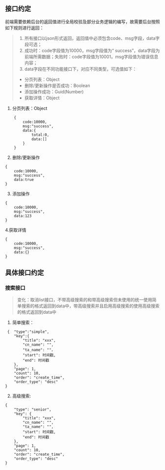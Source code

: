 ## 接口约定
前端需要依赖后台的返回值进行全局校验及部分业务逻辑的编写，故需要后台按照如下规则进行返回：
> 1. 所有接口以json形式返回，返回值中必须包含code、msg字段，data字段可选；
> 2. 成功时：code字段值为10000，msg字段值为“ success”，data字段为前端所需数据；失败时：code字段值为10001，msg字段值为错误信息内容；
> 3. data字段在不同功能接口下，对应不同类型，可选值如下：
>  - 分页列表：Object
>  - 删除/更新操作是否成功：Boolean
>  - 添加操作成功：Guid(Number)
>  - 获取详情：Object

1. 分页列表：Object
```
    {
        code:10000,
        msg:"success",
        data:{
            total:0,
            data:[]
        }
    }
```
2. 删除/更新操作
```
{
    code:10000,
    msg:"success",
    data:true
}
```
3. 添加操作
```
{
    code:10000,
    msg:"success",
    data:123
}
```
4.获取详情
```
{
    code:10000,
    msg:"success",
    data:{}
}
```

## 具体接口约定
### 搜索接口
>变化：取消list接口，不带高级搜索的和带高级搜索但未使用的统一使用简单搜索的格式返回到data中，带高级搜索并且启用高级搜索的使用高级搜索的格式返回到data中

1. 简单搜索：
```
 {  "type":"simple",
    "key":{
        "title": "xxx",
        "cn_name": "",
        "ta_name": ""，
        "start": 时间戳,
        "end": 时间戳
    },
    "page": 1,
    "count": 10,
    "order": "create_time",
    "order_type": "desc"
}
```
2. 高级搜索:
```
{
    "type": "senior",
    "key": {
        "title": "xxx",
        "cn_name": "",
        "ta_name": "",
        "start": 时间戳,
        "end": 时间戳
    },
    "page": 1,
    "count": 10,
    "order": "create_time",
    "order_type": "desc"
}
```